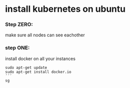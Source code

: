 # install kubernetes on ubuntu 



### Step ZERO:  
make sure all nodes can see  eachother 

### step ONE: 
install docker on all your instances
```
sudo apt-get update 
sudo apt-get install docker.io
´´´
sg
